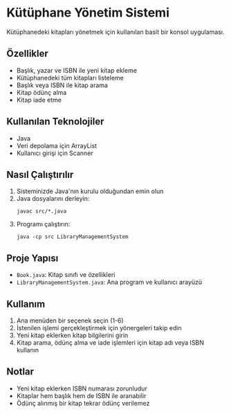# Kütüphane Yönetim Sistemi

Kütüphanedeki kitapları yönetmek için kullanılan basit bir konsol uygulaması.

## Özellikler
- Başlık, yazar ve ISBN ile yeni kitap ekleme
- Kütüphanedeki tüm kitapları listeleme
- Başlık veya ISBN ile kitap arama
- Kitap ödünç alma
- Kitap iade etme

## Kullanılan Teknolojiler
- Java
- Veri depolama için ArrayList
- Kullanıcı girişi için Scanner

## Nasıl Çalıştırılır
1. Sisteminizde Java'nın kurulu olduğundan emin olun
2. Java dosyalarını derleyin:
   ```
   javac src/*.java
   ```
3. Programı çalıştırın:
   ```
   java -cp src LibraryManagementSystem
   ```

## Proje Yapısı
- `Book.java`: Kitap sınıfı ve özellikleri
- `LibraryManagementSystem.java`: Ana program ve kullanıcı arayüzü

## Kullanım
1. Ana menüden bir seçenek seçin (1-6)
2. İstenilen işlemi gerçekleştirmek için yönergeleri takip edin
3. Yeni kitap eklerken kitap bilgilerini girin
4. Kitap arama, ödünç alma ve iade işlemleri için kitap adı veya ISBN kullanın

## Notlar
- Yeni kitap eklerken ISBN numarası zorunludur
- Kitaplar hem başlık hem de ISBN ile aranabilir
- Ödünç alınmış bir kitap tekrar ödünç verilemez 